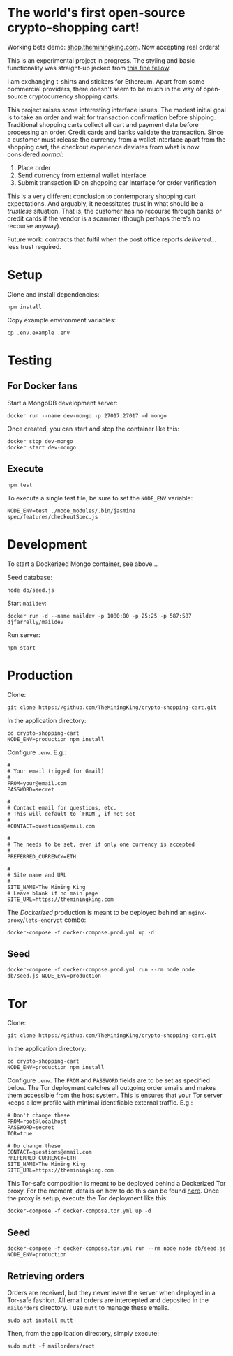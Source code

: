 The world's first open-source crypto-shopping cart!
===================================================

Working beta demo: [shop.theminingking.com](https://shop.theminingking.com). Now accepting real orders!

This is an experimental project in progress. The styling and basic functionality was straight-up jacked from [this fine fellow](https://github.com/gabrieleromanato/Node.js-Shopping-Cart).

I am exchanging t-shirts and stickers for Ethereum. Apart from some commercial providers, there doesn't seem to be much in the way of open-source cryptocurrency shopping carts. 

This project raises some interesting interface issues. The modest initial goal is to take an order and wait for transaction confirmation before shipping. Traditional shopping carts collect all cart and payment data before processing an order. Credit cards and banks validate the transaction. Since a customer must release the currency from a wallet interface apart from the shopping cart, the checkout experience deviates from what is now considered _normal_:

1. Place order
2. Send currency from external wallet interface
3. Submit transaction ID on shopping car interface for order verification

This is a very different conclusion to contemporary shopping cart expectations. And arguably, it necessitates trust in what should be a _trustless_ situation. That is, the customer has no recourse through banks or credit cards if the vendor is a scammer (though perhaps there's no recourse anyway).

Future work: contracts that fulfil when the post office reports _delivered_... less trust required.

# Setup

Clone and install dependencies:

```
npm install
```

Copy example environment variables:

```
cp .env.example .env
```

# Testing

## For Docker fans

Start a MongoDB development server:

```
docker run --name dev-mongo -p 27017:27017 -d mongo
```

Once created, you can start and stop the container like this:

```
docker stop dev-mongo
docker start dev-mongo
```

## Execute

```
npm test
```

To execute a single test file, be sure to set the `NODE_ENV` variable:

```
NODE_ENV=test ./node_modules/.bin/jasmine spec/features/checkoutSpec.js
```

# Development

To start a Dockerized Mongo container, see above...

Seed database:

```
node db/seed.js
```

Start `maildev`:

```
docker run -d --name maildev -p 1080:80 -p 25:25 -p 587:587 djfarrelly/maildev
```

Run server:

```
npm start
```

# Production

Clone:

```
git clone https://github.com/TheMiningKing/crypto-shopping-cart.git
```

In the application directory:

```
cd crypto-shopping-cart
NODE_ENV=production npm install
```

Configure `.env`. E.g.:

```
#
# Your email (rigged for Gmail)
#
FROM=your@email.com
PASSWORD=secret

#
# Contact email for questions, etc.
# This will default to `FROM`, if not set
#
#CONTACT=questions@email.com

#
# The needs to be set, even if only one currency is accepted
#
PREFERRED_CURRENCY=ETH

#
# Site name and URL
#
SITE_NAME=The Mining King
# Leave blank if no main page
SITE_URL=https://theminingking.com
```

The _Dockerized_ production is meant to be deployed behind an `nginx-proxy`/`lets-encrypt` combo:

```
docker-compose -f docker-compose.prod.yml up -d
```

## Seed

```
docker-compose -f docker-compose.prod.yml run --rm node node db/seed.js NODE_ENV=production
```

# Tor

Clone:

```
git clone https://github.com/TheMiningKing/crypto-shopping-cart.git
```

In the application directory:

```
cd crypto-shopping-cart
NODE_ENV=production npm install
```

Configure `.env`. The `FROM` and `PASSWORD` fields are to be set as specified below. The Tor deployment catches all outgoing order emails and makes them accessible from the host system. This is ensures that your Tor server keeps a low profile with minimal identifiable external traffic. E.g.:

```
# Don't change these
FROM=root@localhost
PASSWORD=secret
TOR=true

# Do change these
CONTACT=questions@email.com
PREFERRED_CURRENCY=ETH
SITE_NAME=The Mining King
SITE_URL=https://theminingking.com
```

This Tor-safe composition is meant to be deployed behind a Dockerized Tor proxy. For the moment, details on how to do this can be found [here](https://libertyseeds.ca/2017/12/12/Dockerizing-Tor-to-serve-up-multiple-hidden-web-services/). Once the proxy is setup, execute the Tor deployment like this:

```
docker-compose -f docker-compose.tor.yml up -d
```

## Seed

```
docker-compose -f docker-compose.tor.yml run --rm node node db/seed.js NODE_ENV=production
```

## Retrieving orders

Orders are received, but they never leave the server when deployed in a Tor-safe fashion. All email orders are intercepted and deposited in the `mailorders` directory. I use `mutt` to manage these emails.

```
sudo apt install mutt
```

Then, from the application directory, simply execute:

```
sudo mutt -f mailorders/root
```

